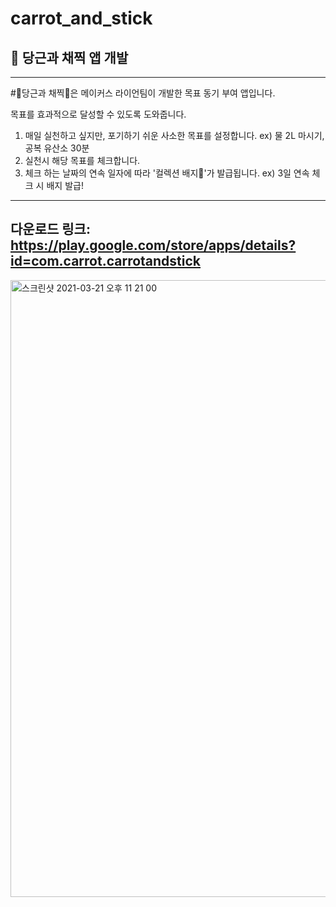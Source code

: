 # carrot_and_stick
## 🥕 당근과 채찍 앱 개발
----------------------------------
#🥕당근과 채찍🥕은 메이커스 라이언팀이 개발한 목표 동기 부여 앱입니다. 

목표를 효과적으로 달성할 수 있도록 도와줍니다.
1. 매일 실천하고 싶지만, 포기하기 쉬운 사소한 목표를 설정합니다. ex) 물 2L 마시기, 공복 유산소 30분
2. 실천시 해당 목표를 체크합니다. 
3. 체크 하는 날짜의 연속 일자에 따라 '컬렉션 배지🐰'가 발급됩니다. ex) 3일 연속 체크 시 배지 발급!

------------------------------------
다운로드 링크: https://play.google.com/store/apps/details?id=com.carrot.carrotandstick
------------------------------------

<img width="987" alt="스크린샷 2021-03-21 오후 11 21 00" src="https://user-images.githubusercontent.com/61000200/111908379-65a86c80-8a9c-11eb-8fdf-8598561144d1.png">
